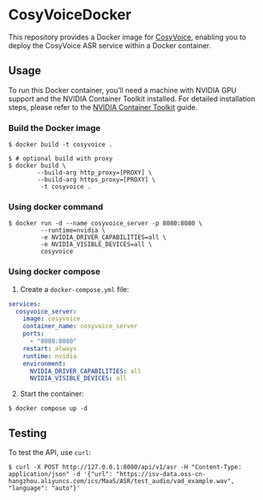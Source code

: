 # CosyVoiceDocker

This repository provides a Docker image for [CosyVoice](https://github.com/FunAudioLLM/CosyVoice), enabling you to deploy the CosyVoice ASR service within a Docker container.

## Usage

To run this Docker container, you’ll need a machine with NVIDIA GPU support and the NVIDIA Container Toolkit installed. For detailed installation steps, please refer to the [NVIDIA Container Toolkit](https://notes.xiaowu.ai/%E5%BC%80%E5%8F%91%E7%AC%94%E8%AE%B0/AI/NVIDIA#%E5%AE%89%E8%A3%85+NVIDIA+Container+Toolkit) guide.

### Build the Docker image

```shell
$ docker build -t cosyvoice .

$ # optional build with proxy
$ docker build \
        --build-arg http_proxy=[PROXY] \
        --build-arg https_proxy=[PROXY] \
         -t cosyvoice .
```

### Using docker command

```shell
$ docker run -d --name cosyvoice_server -p 8080:8080 \
         --runtime=nvidia \
         -e NVIDIA_DRIVER_CAPABILITIES=all \
         -e NVIDIA_VISIBLE_DEVICES=all \
         cosyvoice
```

### Using docker compose

1. Create a `docker-compose.yml` file:
```yaml
services:
  cosyvoice_server:
    image: cosyvoice
    container_name: cosyvoice_server
    ports:
      - "8080:8080"
    restart: always
    runtime: nvidia
    environment:
      NVIDIA_DRIVER_CAPABILITIES: all
      NVIDIA_VISIBLE_DEVICES: all
```
2. Start the container:
```shell
$ docker compose up -d
```

## Testing

To test the API, use `curl`:

```shell
$ curl -X POST http://127.0.0.1:8080/api/v1/asr -H "Content-Type: application/json" -d '{"url": "https://isv-data.oss-cn-hangzhou.aliyuncs.com/ics/MaaS/ASR/test_audio/vad_example.wav", "language": "auto"}'
```